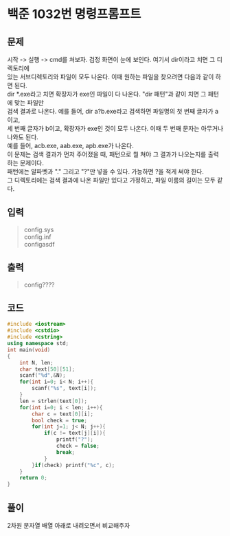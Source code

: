 # 백준 1032번 명령프롬프트

## 문제
시작 -> 실행 -> cmd를 쳐보자. 검정 화면이 눈에 보인다. 여기서 dir이라고 치면 그 디렉토리에</br>
있는 서브디렉토리와 파일이 모두 나온다. 이때 원하는 파일을 찾으려면 다음과 같이 하면 된다.</br>
dir *.exe라고 치면 확장자가 exe인 파일이 다 나온다. "dir 패턴"과 같이 치면 그 패턴에 맞는 파일만</br>
검색 결과로 나온다. 예를 들어, dir a?b.exe라고 검색하면 파일명의 첫 번째 글자가 a이고, </br>
세 번째 글자가 b이고, 확장자가 exe인 것이 모두 나온다. 이때 두 번째 문자는 아무거나 나와도 된다. </br>
예를 들어, acb.exe, aab.exe, apb.exe가 나온다.</br>
이 문제는 검색 결과가 먼저 주어졌을 때, 패턴으로 뭘 쳐야 그 결과가 나오는지를 출력하는 문제이다. </br>
패턴에는 알파벳과 "." 그리고 "?"만 넣을 수 있다. 가능하면 ?을 적게 써야 한다. </br>
그 디렉토리에는 검색 결과에 나온 파일만 있다고 가정하고, 파일 이름의 길이는 모두 같다.</br>

## 입력
> config.sys</br>
config.inf</br>
configasdf

## 출력
> config????

## 코드
```c++
#include <iostream>
#include <cstdio>
#include <cstring>
using namespace std;
int main(void)
{
    int N, len;
    char text[50][51];
    scanf("%d",&N);
    for(int i=0; i< N; i++){
        scanf("%s", text[i]);
    }
    len = strlen(text[0]);
    for(int i=0; i < len; i++){
        char c = text[0][i];
        bool check = true;
        for(int j=1; j< N; j++){
            if(c != text[j][i]){
                printf("?");
                check = false;
                break;
            }
        }if(check) printf("%c", c);
    }
    return 0;
}
```

## 풀이
2차원 문자열 배열 아래로 내려오면서 비교해주자
